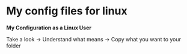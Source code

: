# My config files for linux
**My Configuration as a Linux User**

Take a look -> Understand what means -> Copy what you want to your folder

